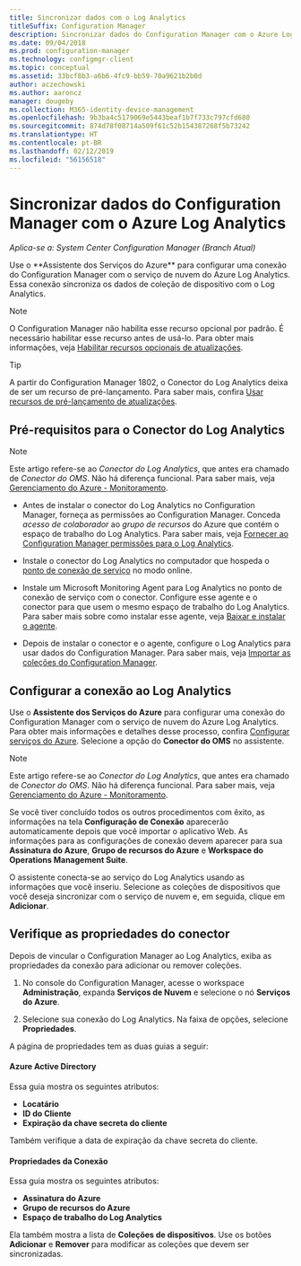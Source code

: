 ```yaml
---
title: Sincronizar dados com o Log Analytics
titleSuffix: Configuration Manager
description: Sincronizar dados do Configuration Manager com o Azure Log Analytics.
ms.date: 09/04/2018
ms.prod: configuration-manager
ms.technology: configmgr-client
ms.topic: conceptual
ms.assetid: 33bcf8b3-a6b6-4fc9-bb59-70a9621b2b0d
author: aczechowski
ms.author: aaroncz
manager: dougeby
ms.collection: M365-identity-device-management
ms.openlocfilehash: 9b3ba4c5179069e5443beaf1b7f733c797cfd680
ms.sourcegitcommit: 874d78f08714a509f61c52b154387268f5b73242
ms.translationtype: HT
ms.contentlocale: pt-BR
ms.lasthandoff: 02/12/2019
ms.locfileid: "56156518"
---
```

#  <a name="sync-data-from-configuration-manager-to-azure-log-analytics"></a>Sincronizar dados do Configuration Manager com o Azure Log Analytics

*Aplica-se a: System Center Configuration Manager (Branch Atual)*

<!--1258052--> Use o **Assistente dos Serviços do Azure** para configurar uma conexão do Configuration Manager com o serviço de nuvem do Azure Log Analytics. Essa conexão sincroniza os dados de coleção de dispositivo com o Log Analytics. 

> [!Note]  
> O Configuration Manager não habilita esse recurso opcional por padrão. É necessário habilitar esse recurso antes de usá-lo. Para obter mais informações, veja [Habilitar recursos opcionais de atualizações](/sccm/core/servers/manage/install-in-console-updates#bkmk_options).<!--505213-->  

> [!TIP]
> A partir do Configuration Manager 1802, o Conector do Log Analytics deixa de ser um recurso de pré-lançamento. Para saber mais, confira [Usar recursos de pré-lançamento de atualizações](/sccm/core/servers/manage/pre-release-features).



## <a name="prerequisites-for-the-log-analytics-connector"></a>Pré-requisitos para o Conector do Log Analytics

> [!Note]  
> Este artigo refere-se ao *Conector do Log Analytics*, que antes era chamado de *Conector do OMS*. Não há diferença funcional. Para saber mais, veja [Gerenciamento do Azure - Monitoramento](https://docs.microsoft.com/azure/monitoring/#operations-management-suite).  

- Antes de instalar o conector do Log Analytics no Configuration Manager, forneça as permissões ao Configuration Manager. Conceda *acesso de colaborador* ao *grupo de recursos* do Azure que contém o espaço de trabalho do Log Analytics. Para saber mais, veja [Fornecer ao Configuration Manager permissões para o Log Analytics](https://docs.microsoft.com/azure/log-analytics/log-analytics-sccm#grant-configuration-manager-with-permissions-to-log-analytics).  

- Instale o conector do Log Analytics no computador que hospeda o [ponto de conexão de serviço](/sccm/core/servers/deploy/configure/about-the-service-connection-point) no modo online.  

- Instale um Microsoft Monitoring Agent para Log Analytics no ponto de conexão de serviço com o conector. Configure esse agente e o conector para que usem o mesmo espaço de trabalho do Log Analytics. Para saber mais sobre como instalar esse agente, veja [Baixar e instalar o agente](https://docs.microsoft.com/azure/log-analytics/log-analytics-sccm#download-and-install-the-agent).  

- Depois de instalar o conector e o agente, configure o Log Analytics para usar dados do Configuration Manager. Para saber mais, veja [Importar as coleções do Configuration Manager](https://docs.microsoft.com/azure/log-analytics/log-analytics-sccm#import-collections).  



## <a name="configure-the-connection-to-log-analytics"></a>Configurar a conexão ao Log Analytics

Use o **Assistente dos Serviços do Azure** para configurar uma conexão do Configuration Manager com o serviço de nuvem do Azure Log Analytics. Para obter mais informações e detalhes desse processo, confira [Configurar serviços do Azure](https://docs.microsoft.com/sccm/core/servers/deploy/configure/azure-services-wizard). Selecione a opção do **Conector do OMS** no assistente. 

> [!Note]  
> Este artigo refere-se ao *Conector do Log Analytics*, que antes era chamado de *Conector do OMS*. Não há diferença funcional. Para saber mais, veja [Gerenciamento do Azure - Monitoramento](https://docs.microsoft.com/azure/monitoring/#operations-management-suite).  

Se você tiver concluído todos os outros procedimentos com êxito, as informações na tela **Configuração de Conexão** aparecerão automaticamente depois que você importar o aplicativo Web. As informações para as configurações de conexão devem aparecer para sua **Assinatura do Azure**, **Grupo de recursos do Azure** e **Workspace do Operations Management Suite**.

O assistente conecta-se ao serviço do Log Analytics usando as informações que você inseriu. Selecione as coleções de dispositivos que você deseja sincronizar com o serviço de nuvem e, em seguida, clique em **Adicionar**.


## <a name="verify-the-connector-properties"></a>Verifique as propriedades do conector

Depois de vincular o Configuration Manager ao Log Analytics, exiba as propriedades da conexão para adicionar ou remover coleções. 

1. No console do Configuration Manager, acesse o workspace **Administração**, expanda **Serviços de Nuvem** e selecione o nó **Serviços do Azure**.  

2. Selecione sua conexão do Log Analytics. Na faixa de opções, selecione **Propriedades**.  

A página de propriedades tem as duas guias a seguir:  

#### <a name="azure-active-directory"></a>Azure Active Directory
Essa guia mostra os seguintes atributos: 
- **Locatário**  
- **ID do Cliente**  
- **Expiração da chave secreta do cliente**  

Também verifique a data de expiração da chave secreta do cliente.

#### <a name="connection-properties"></a>Propriedades da Conexão
Essa guia mostra os seguintes atributos: 
- **Assinatura do Azure**  
- **Grupo de recursos do Azure**  
- **Espaço de trabalho do Log Analytics**  

Ela também mostra a lista de **Coleções de dispositivos**. Use os botões **Adicionar** e **Remover** para modificar as coleções que devem ser sincronizadas.
